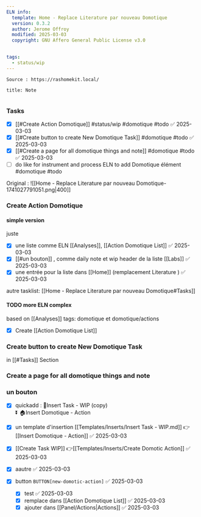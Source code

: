 ```yaml
---
ELN info:
  template: Home - Replace Literature par nouveau Domotique
  version: 0.3.2
  author: Jerome Offroy
  modified: 2025-03-03
  copyright: GNU Affero General Public License v3.0
  

tags:
  - status/wip
---
```


 
````ad-tip
Source : https://rashomekit.local/

````

````ad-note
title: Note
 

````

### Tasks
- [x] [[#Create Action Domotique]] #status/wip #domotique #todo ✅ 2025-03-03
- [x] [[#Create button to create New Domotique Task]] #domotique #todo ✅ 2025-03-03
- [x] [[#Create a page for all domotique things and note]] #domotique #todo ✅ 2025-03-03
- [ ] do like for instrument and process ELN to add Domotique élément #domotique #todo

Original : 
![[Home - Replace Literature par nouveau Domotique-1741027791051.png|400]]

### Create Action Domotique

#### simple version

juste 
- [x] une liste comme ELN [[Analyses]], [[Action Domotique List]] ✅ 2025-03-03
- [x] [[#un bouton]] , comme daily note et wip header de la liste [[Labs]] ✅ 2025-03-03
- [x] une entrée pour la liste dans [[Home]] (remplacement Literature ) ✅ 2025-03-03

autre tasklist: [[Home - Replace Literature par nouveau Domotique#Tasks]]
#### TODO more ELN complex
based on [[Analyses]]
tags: domotique et domotique/actions
- [x] Create [[Action Domotique List]]
### Create button to create New Domotique Task
in [[#Tasks]] Section 

### Create a page for all domotique things and note

###  un bouton

- [x] quickadd : 
🚧Insert Task - WIP (copy)  
⏬
🏠Insert Domotique - Action

- [x] un template d'insertion [[Templates/Inserts/Insert Task - WIP.md]]  👉 [[Insert Domotique - Action]] ✅ 2025-03-03
- [x] [[Create Task WIP]]  👉[[Templates/Inserts/Create Domotic Action]] ✅ 2025-03-03
- [x] aautre ✅ 2025-03-03
- [x] button  `BUTTON[new-domotic-action]` ✅ 2025-03-03
	- [x] test ✅ 2025-03-03
	- [x] remplace dans [[Action Domotique List]] ✅ 2025-03-03
	- [x] ajouter dans [[Panel/Actions|Actions]] ✅ 2025-03-03